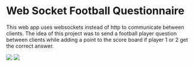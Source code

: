 # Web Socket Football Questionnaire

This web app uses websockets instead of http to communicate between clients. The idea of this project was to send a football player question between clients while adding a point to the score board if player 1 or 2 get the correct answer. 

![](public/sockets1.png)
![](public/sockets2.png)
